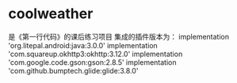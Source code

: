 # coolweather
是《第一行代码》的课后练习项目
集成的插件版本为：
    implementation 'org.litepal.android:java:3.0.0'
    implementation 'com.squareup.okhttp3:okhttp:3.12.0'
    implementation 'com.google.code.gson:gson:2.8.5'
    implementation 'com.github.bumptech.glide:glide:3.8.0'
